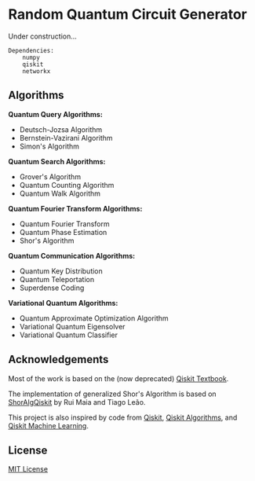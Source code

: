 
# Random Quantum Circuit Generator

Under construction...

    Dependencies:
        numpy
        qiskit
        networkx

## Algorithms

**Quantum Query Algorithms:**  
 - Deutsch-Jozsa Algorithm  
 - Bernstein-Vazirani Algorithm  
 - Simon's Algorithm  

**Quantum Search Algorithms:**  
 - Grover's Algorithm  
 - Quantum Counting Algorithm  
 - Quantum Walk Algorithm  

**Quantum Fourier Transform Algorithms:**  
 - Quantum Fourier Transform  
 - Quantum Phase Estimation  
 - Shor's Algorithm  

**Quantum Communication Algorithms:**  
 - Quantum Key Distribution  
 - Quantum Teleportation  
 - Superdense Coding  

**Variational Quantum Algorithms:**  
 - Quantum Approximate Optimization Algorithm  
 - Variational Quantum Eigensolver  
 - Variational Quantum Classifier  

## Acknowledgements

Most of the work is based on the (now deprecated) [Qiskit Textbook](https://github.com/Qiskit/textbook).

The implementation of generalized Shor's Algorithm is based on [ShorAlgQiskit](https://github.com/ttlion/ShorAlgQiskit) by Rui Maia and Tiago Leão.

This project is also inspired by code from [Qiskit](https://github.com/Qiskit/qiskit), [Qiskit Algorithms](https://github.com/qiskit-community/qiskit-algorithms), and [Qiskit Machine Learning](https://github.com/qiskit-community/qiskit-machine-learning).

## License

[MIT License](LICENSE.txt)